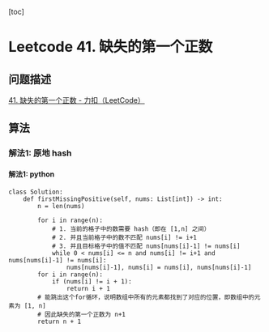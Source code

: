 [toc]

#  Leetcode 41. 缺失的第一个正数

## 问题描述

[41. 缺失的第一个正数 - 力扣（LeetCode）](https://leetcode-cn.com/problems/first-missing-positive/)

## 算法

### 解法1: 原地 hash

#### 解法1: python

```
class Solution:
    def firstMissingPositive(self, nums: List[int]) -> int:
        n = len(nums)

        for i in range(n):
            # 1. 当前的格子中的数需要 hash（即在 [1,n] 之间）
            # 2. 并且当前格子中的数不匹配 nums[i] != i+1
            # 3. 并且目标格子中的值不匹配 nums[nums[i]-1] != nums[i]
            while 0 < nums[i] <= n and nums[i] != i+1 and nums[nums[i]-1] != nums[i]:
                nums[nums[i]-1], nums[i] = nums[i], nums[nums[i]-1]
        for i in range(n):
            if (nums[i] != i + 1):
                return i + 1
        # 能跳出这个for循环，说明数组中所有的元素都找到了对应的位置，即数组中的元素为 [1, n]
        # 因此缺失的第一个正数为 n+1
        return n + 1 
```